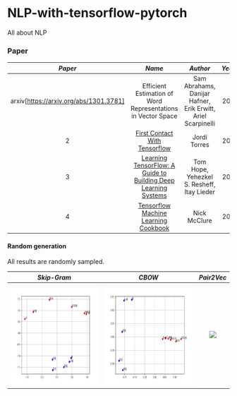 # NLP-with-tensorflow-pytorch
All about NLP

### Paper
*Paper* |*Name* | *Author* | *Years*
:---: | :---: | :---: | :---:
arxiv[https://arxiv.org/abs/1301.3781]| Efficient Estimation of Word Representations in Vector Space | Sam Abrahams, Danijar Hafner, Erik Erwitt, Ariel Scarpinelli | 2016
2 | [First Contact With Tensorflow](https://www.amazon.com/First-Contact-Tensorflow-Jordi-Torres/dp/1326569333/ref=sr_1_1?s=books&ie=UTF8&qid=1528466940&sr=1-1&keywords=First+Contact+with+Tensorflow) | Jordi Torres | 2016
3 | [Learning TensorFlow: A Guide to Building Deep Learning Systems](https://www.amazon.com/Learning-TensorFlow-Guide-Building-Systems/dp/1491978511/ref=sr_1_7?s=books&ie=UTF8&qid=1528466629&sr=1-7&keywords=tensorflow) | Tom Hope, Yehezkel S. Resheff, Itay Lieder | 2017
4 | [Tensorflow Machine Learning Cookbook](https://www.amazon.com/TensorFlow-Machine-Learning-Cookbook-McClure/dp/1786462168/ref=sr_1_1_sspa?s=books&ie=UTF8&qid=1528466795&sr=1-1-spons&keywords=Tensorflow+Machine+Learning+Cookbook&psc=1) | Nick McClure | 2017 

#### Random generation
All results are randomly sampled.

 *Skip-Gram* | *CBOW* | *Pair2Vec*
 :---: | :---: | :---: |
<img src = 'basic_Skip-gram/PPT/ydg_skip_results.png' height = '230px'> | <img src = 'basic_CBOW/PPT/ydg_star_results.png' height = '230px'> | <img src = 'assets/mnist_results/random_generation/GAN_epoch024_test_all_classes.png' height = '230px'>

